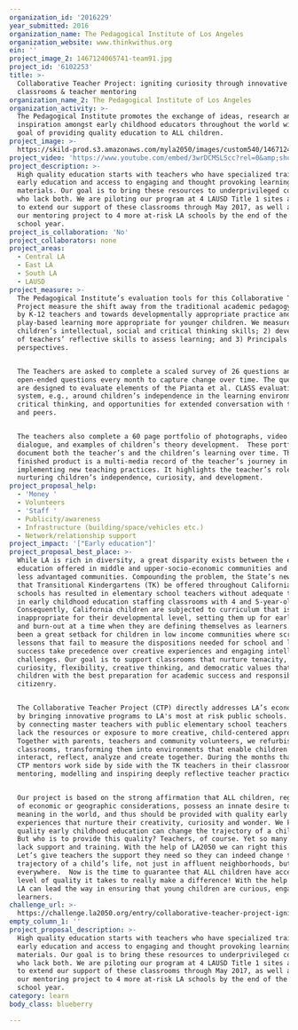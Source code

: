 ```yaml
---
organization_id: '2016229'
year_submitted: 2016
organization_name: The Pedagogical Institute of Los Angeles
organization_website: www.thinkwithus.org
ein: ''
project_image_2: 1467124065741-team91.jpg
project_id: '6102253'
title: >-
  Collaborative Teacher Project: igniting curiosity through innovative
  classrooms & teacher mentoring
organization_name_2: The Pedagogical Institute of Los Angeles
organization_activity: >-
  The Pedagogical Institute promotes the exchange of ideas, research and
  inspiration amongst early childhood educators throughout the world with the
  goal of providing quality education to ALL children.
project_image: >-
  https://skild-prod.s3.amazonaws.com/myla2050/images/custom540/1467124065741-team91.jpg
project_video: 'https://www.youtube.com/embed/3wrDCMSLScc?rel=0&amp;showinfo=0'
project_description: >-
  High quality education starts with teachers who have specialized training in
  early education and access to engaging and thought provoking learning
  materials. Our goal is to bring these resources to underprivileged communities
  who lack both. We are piloting our program at 4 LAUSD Title 1 sites and hope
  to extend our support of these classrooms through May 2017, as well as expand
  our mentoring project to 4 more at-risk LA schools by the end of the 2017-18
  school year.
project_is_collaboration: 'No'
project_collaborators: none
project_areas:
  - Central LA
  - East LA
  - South LA
  - LAUSD
project_measure: >-
  The Pedagogical Institute’s evaluation tools for this Collaborative Teacher
  Project measure the shift away from the traditional academic pedagogy used now
  by K-12 teachers and towards developmentally appropriate practice and
  play-based learning more appropriate for younger children. We measure: 1)
  children’s intellectual, social and critical thinking skills; 2) development
  of teachers’ reflective skills to assess learning; and 3) Principals’
  perspectives.


  The Teachers are asked to complete a scaled survey of 26 questions and 3
  open-ended questions every month to capture change over time. The questions
  are designed to evaluate elements of the Pianta et al. CLASS evaluation
  system, e.g., around children’s independence in the learning environment,
  critical thinking, and opportunities for extended conversation with teacher
  and peers. 


  The teachers also complete a 60 page portfolio of photographs, video footage,
  dialogue, and examples of children’s theory development.  These portfolios
  document both the teacher’s and the children’s learning over time. The
  finished product is a multi-media record of the teacher’s journey in
  implementing new teaching practices. It highlights the teacher’s role in
  nurturing children’s independence, curiosity, and development.
project_proposal_help:
  - 'Money '
  - Volunteers
  - 'Staff '
  - Publicity/awareness
  - Infrastructure (building/space/vehicles etc.)
  - Network/relationship support
project_impact: '["Early education"]'
project_proposal_best_place: >-
  While LA is rich in diversity, a great disparity exists between the early
  education offered in middle and upper-socio-economic communities and those in
  less advantaged communities. Compounding the problem, the State’s new mandate
  that Transitional Kindergartens (TK) be offered throughout California’s public
  schools has resulted in elementary school teachers without adequate training
  in early childhood education staffing classrooms with 4 and 5-year-olds.
  Consequently, California children are subjected to curriculum that is
  inappropriate for their developmental level, setting them up for early failure
  and burn-out at a time when they are defining themselves as learners. This has
  been a great setback for children in low income communities where scripted
  lessons that fail to measure the dispositions needed for school and life
  success take precedence over creative experiences and engaging intellectual
  challenges. Our goal is to support classrooms that nurture tenacity,
  curiosity, flexibility, creative thinking, and democratic values that provide
  children with the best preparation for academic success and responsible
  citizenry. 


  The Collaborative Teacher Project (CTP) directly addresses LA’s economic gap
  by bringing innovative programs to LA's most at risk public schools. We begin
  by connecting master teachers with public elementary school teachers who often
  lack the resources or exposure to more creative, child-centered approaches.
  Together with parents, teachers and community volunteers, we refurbish the TK
  classrooms, transforming them into environments that enable children to
  interact, reflect, analyze and create together. During the months that follow,
  CTP mentors work side by side with the TK teachers in their classrooms – 
  mentoring, modelling and inspiring deeply reflective teacher practices.


  Our project is based on the strong affirmation that ALL children, regardless
  of economic or geographic considerations, possess an innate desire to make
  meaning in the world, and thus should be provided with quality early learning
  experiences that nurture their creativity, curiosity and wonder. We know that
  quality early childhood education can change the trajectory of a child's life.
  But who is to provide this quality? Teachers, of course. Yet so many teachers
  lack support and training. With the help of LA2050 we can right this wrong.
  Let’s give teachers the support they need so they can indeed change the
  trajectory of a child’s life, not just in affluent neighborhoods, but
  everywhere.  Now is the time to guarantee that ALL children have access to the
  level of quality it takes to really make a difference! With the help of 2050,
  LA can lead the way in ensuring that young children are curious, engaged
  learners.
challenge_url: >-
  https://challenge.la2050.org/entry/collaborative-teacher-project-igniting-curiosity-through-innovative-classrooms-teacher-mentoring
empty_column_1: ''
project_proposal_description: >-
  High quality education starts with teachers who have specialized training in
  early education and access to engaging and thought provoking learning
  materials. Our goal is to bring these resources to underprivileged communities
  who lack both. We are piloting our program at 4 LAUSD Title 1 sites and hope
  to extend our support of these classrooms through May 2017, as well as expand
  our mentoring project to 4 more at-risk LA schools by the end of the 2017-18
  school year.
category: learn
body_class: blueberry

---
```

